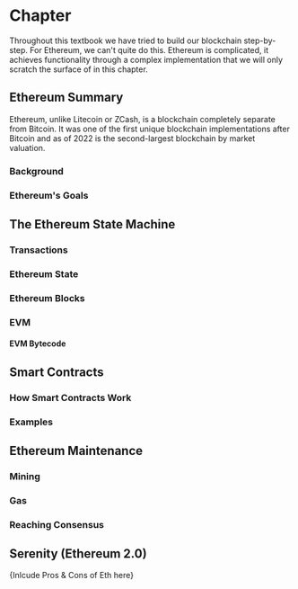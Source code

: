 # Chapter
Throughout this textbook we have tried to build our blockchain step-by-step. For Ethereum, 
we can't quite do this. Ethereum is complicated, it achieves functionality through a complex
implementation that we will only scratch the surface of in this chapter.

## Ethereum Summary
Ethereum, unlike Litecoin or ZCash, is a blockchain completely separate from
Bitcoin. It was one of the first unique blockchain implementations after Bitcoin and 
as of 2022 is the second-largest blockchain by market valuation. 
### Background
### Ethereum's Goals
## The Ethereum State Machine
### Transactions
### Ethereum State
### Ethereum Blocks
### EVM 
#### EVM Bytecode
## Smart Contracts
### How Smart Contracts Work
### Examples
## Ethereum Maintenance
### Mining
### Gas
### Reaching Consensus
## Serenity (Ethereum 2.0)
{Inlcude Pros & Cons of Eth here}
